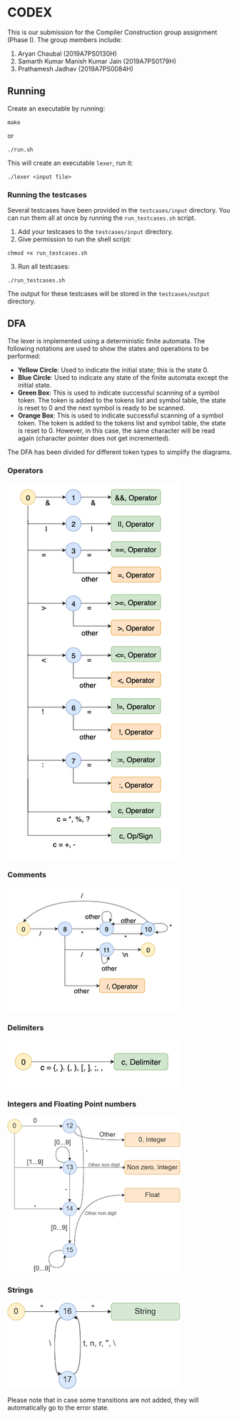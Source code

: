 # CODEX
This is our submission for the Compiler Construction group assignment (Phase I).
The group members include:
1. Aryan Chaubal (2019A7PS0130H)
2. Samarth Kumar Manish Kumar Jain (2019A7PS0179H)
3. Prathamesh Jadhav (2019A7PS0084H)

## Running
Create an executable by running:
```
make
```
or
```
./run.sh
```
This will create an executable `lexer`, run it:
```
./lexer <input file>
```
### Running the testcases
Several testcases have been provided in the `testcases/input` directory. You can run them all at once by running the `run_testcases.sh` script.
1. Add your testcases to the `testcases/input` directory.
2. Give permission to run the shell script:
```
chmod +x run_testcases.sh
```
3. Run all testcases:
```
./run_testcases.sh
```

The output for these testcases will be stored in the `testcases/output` directory.

## DFA
The lexer is implemented using a deterministic finite automata.
The following notations are used to show the states and operations to be performed:
- **Yellow Circle**: Used to indicate the initial state; this is the state 0.
- **Blue Circle**: Used to indicate any state of the finite automata except the initial state.
- **Green Box**: This is used to indicate successful scanning of a symbol token. The token is added to the tokens list and symbol table, the state is reset to 0 and the next symbol is ready to be scanned. 
- **Orange Box**: This is used to indicate successful scanning of a symbol token. The token is added to the tokens list and symbol table, the state is reset to 0. However, in this case, the same character will be read again (character pointer does not get incremented).

The DFA has been divided for different token types to simplify the diagrams.

### Operators
![](assets/operators.png)
### Comments
![](assets/comments.png)
### Delimiters
![](assets/delimiters.png)
### Integers and Floating Point numbers
![](assets/int%20and%20float.png)
### Strings
![](assets/string.png)

Please note that in case some transitions are not added, they will automatically go to the error state.